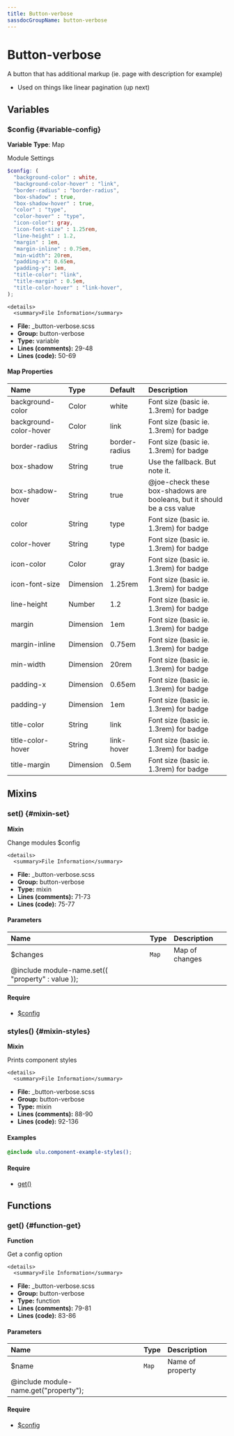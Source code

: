 ```yaml
---
title: Button-verbose
sassdocGroupName: button-verbose
---
```



# Button-verbose

A button that has additional markup (ie. page with description for example)
- Used on things like linear pagination (up next)



## Variables




<div class="sassdoc-item-header">

###  $config {#variable-config}

  <div class="sassdoc-item-header__labels">
    <span class="tag tag--primary"><strong>Variable</strong></span> <span class="tag"><strong>Type</strong>: Map</span>
  </div>

</div>

  

Module Settings
    
    

``` scss
$config: (
  "background-color" : white,
  "background-color-hover" : "link",
  "border-radius" : "border-radius",
  "box-shadow" : true,
  "box-shadow-hover" : true,
  "color" : "type",
  "color-hover" : "type",
  "icon-color": gray,
  "icon-font-size" : 1.25rem,
  "line-height" : 1.2,
  "margin" : 1em,
  "margin-inline" : 0.75em,
  "min-width": 20rem,
  "padding-x": 0.65em,
  "padding-y": 1em,
  "title-color": "link",
  "title-margin" : 0.5em,
  "title-color-hover" : "link-hover",
);
```
  

    <details>
      <summary>File Information</summary>
- **File:** _button-verbose.scss
- **Group:** button-verbose
- **Type:** variable
- **Lines (comments):** 29-48
- **Lines (code):** 50-69
    </details>
    

#### Map Properties


|Name|Type|Default|Description|
|:--|:--|:--|:--|
|background-color|Color|white|Font size (basic ie. 1.3rem) for badge|
|background-color-hover|Color|link|Font size (basic ie. 1.3rem) for badge|
|border-radius|String|border-radius|Font size (basic ie. 1.3rem) for badge|
|box-shadow|String|true|Use the fallback. But note it.|
|box-shadow-hover|String|true|@joe-check these box-shadows are booleans, but it should be a css value|
|color|String|type|Font size (basic ie. 1.3rem) for badge|
|color-hover|String|type|Font size (basic ie. 1.3rem) for badge|
|icon-color|Color|gray|Font size (basic ie. 1.3rem) for badge|
|icon-font-size|Dimension|1.25rem|Font size (basic ie. 1.3rem) for badge|
|line-height|Number|1.2|Font size (basic ie. 1.3rem) for badge|
|margin|Dimension|1em|Font size (basic ie. 1.3rem) for badge|
|margin-inline|Dimension|0.75em|Font size (basic ie. 1.3rem) for badge|
|min-width|Dimension|20rem|Font size (basic ie. 1.3rem) for badge|
|padding-x|Dimension|0.65em|Font size (basic ie. 1.3rem) for badge|
|padding-y|Dimension|1em|Font size (basic ie. 1.3rem) for badge|
|title-color|String|link|Font size (basic ie. 1.3rem) for badge|
|title-color-hover|String|link-hover|Font size (basic ie. 1.3rem) for badge|
|title-margin|Dimension|0.5em|Font size (basic ie. 1.3rem) for badge|

    
  

## Mixins




<div class="sassdoc-item-header">

###  set() {#mixin-set}

  <div class="sassdoc-item-header__labels">
    <span class="tag tag--primary"><strong>Mixin</strong></span>
  </div>

</div>

  

Change modules $config
    
    

    <details>
      <summary>File Information</summary>
- **File:** _button-verbose.scss
- **Group:** button-verbose
- **Type:** mixin
- **Lines (comments):** 71-73
- **Lines (code):** 75-77
    </details>
    

#### Parameters


|Name|Type|Description|
|:--|:--|:--|
|$changes|`Map`|Map of changes
  @include module-name.set(( "property" : value ));|

    

#### Require

- [$config](/sass/components/accordion/#variable-config)
  


<div class="sassdoc-item-header">

###  styles() {#mixin-styles}

  <div class="sassdoc-item-header__labels">
    <span class="tag tag--primary"><strong>Mixin</strong></span>
  </div>

</div>

  

Prints component styles
    
    

    <details>
      <summary>File Information</summary>
- **File:** _button-verbose.scss
- **Group:** button-verbose
- **Type:** mixin
- **Lines (comments):** 88-90
- **Lines (code):** 92-136
    </details>
    

#### Examples

      


``` scss
@include ulu.component-example-styles();
```
  

      

#### Require

- [get()](/sass/components/accordion/#function-get)
  
  

## Functions




<div class="sassdoc-item-header">

###  get() {#function-get}

  <div class="sassdoc-item-header__labels">
    <span class="tag tag--primary"><strong>Function</strong></span>
  </div>

</div>

  

Get a config option
    
    

    <details>
      <summary>File Information</summary>
- **File:** _button-verbose.scss
- **Group:** button-verbose
- **Type:** function
- **Lines (comments):** 79-81
- **Lines (code):** 83-86
    </details>
    

#### Parameters


|Name|Type|Description|
|:--|:--|:--|
|$name|`Map`|Name of property
  @include module-name.get("property");|

    

#### Require

- [$config](/sass/components/accordion/#variable-config)
  
  
  